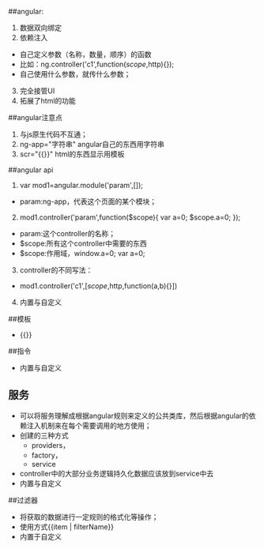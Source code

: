 ##angular:
1. 数据双向绑定
2. 依赖注入
- 自己定义参数（名称，数量，顺序）的函数
- 比如：ng.controller('c1',function($scope,$http){});
- 自己使用什么参数，就传什么参数；
3. 完全接管UI
4. 拓展了html的功能

##angular注意点
1. 与js原生代码不互通；
2. ng-app="字符串"  angular自己的东西用字符串
3. scr="{{}}"       html的东西显示用模板



##angular api
1. var mod1=angular.module('param',[]);
 - param:ng-app，代表这个页面的某个模块；
2. mod1.controller('param',function($scope){ var a=0; $scope.a=0; });
 - param:这个controller的名称；
 - $scope:所有这个controller中需要的东西
 - $scope:作用域，window.a=0; var a=0;
3. controller的不同写法：
 - mod1.controller('c1',[$scope,$http,function(a,b){}])
4. 内置与自定义

##模板
- {{}} 

##指令
- 内置与自定义


## 服务
- 可以将服务理解成根据angular规则来定义的公共类库，然后根据angular的依赖注入机制来在每个需要调用的地方使用；
- 创建的三种方式
    + providers，
    + factory，
    + service
- controller中的大部分业务逻辑持久化数据应该放到service中去
- 内置与自定义


##过滤器
- 将获取的数据进行一定规则的格式化等操作；
- 使用方式{{item | filterName}}
- 内置于自定义
